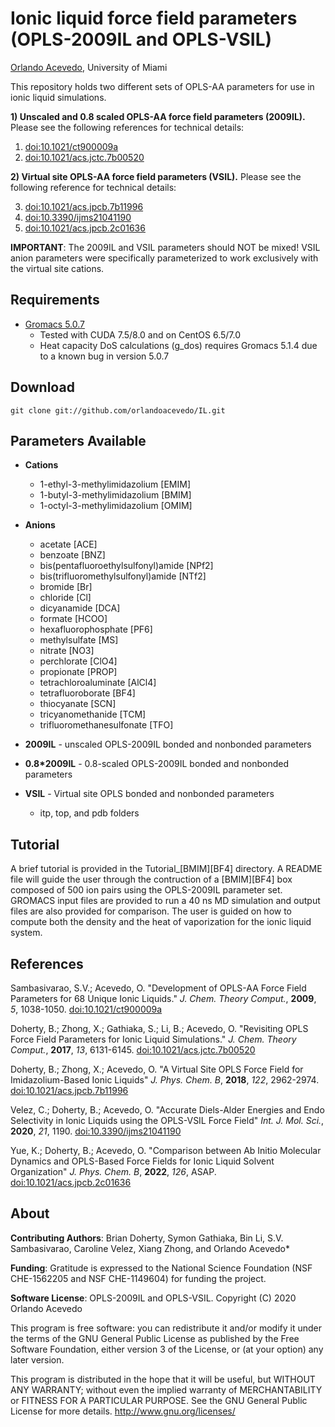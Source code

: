 Ionic liquid force field parameters (OPLS-2009IL and OPLS-VSIL)
=================================================

[Orlando Acevedo](http://www.acevedoresearch.com), University of Miami

This repository holds two different sets of OPLS-AA parameters for use in ionic liquid simulations. 

**1) Unscaled and 0.8 scaled OPLS-AA force field parameters (2009IL).**
Please see the following references for technical details:
1. [doi:10.1021/ct900009a](http://pubs.acs.org/doi/abs/10.1021/ct900009a)
2. [doi:10.1021/acs.jctc.7b00520](http://pubs.acs.org/doi/abs/10.1021/acs.jctc.7b00520)

**2) Virtual site OPLS-AA force field parameters (VSIL).**
Please see the following reference for technical details:

3. [doi:10.1021/acs.jpcb.7b11996](http://pubs.acs.org/doi/abs/10.1021/acs.jpcb.7b11996)
4. [doi:10.3390/ijms21041190](https://www.mdpi.com/1422-0067/21/4/1190)
5. [doi:10.1021/acs.jpcb.2c01636](https://doi.org/10.1021/acs.jpcb.2c01636)

**IMPORTANT**: The 2009IL and VSIL parameters should NOT be mixed! VSIL anion parameters were specifically parameterized to work exclusively with the virtual site cations.

Requirements
------------
* [Gromacs 5.0.7](http://www.gromacs.org/Downloads)
    * Tested with CUDA 7.5/8.0 and on CentOS 6.5/7.0
    * Heat capacity DoS calculations (g_dos) requires Gromacs 5.1.4 due to a known bug in version 5.0.7
    
Download
-----
```
git clone git://github.com/orlandoacevedo/IL.git
```

Parameters Available
--------------------
* **Cations**
    * 1-ethyl-3-methylimidazolium [EMIM]
    * 1-butyl-3-methylimidazolium [BMIM]
    * 1-octyl-3-methylimidazolium [OMIM]
* **Anions**
    * acetate [ACE]
    * benzoate [BNZ]
    * bis(pentafluoroethylsulfonyl)amide [NPf2]
    * bis(trifluoromethylsulfonyl)amide [NTf2]
    * bromide [Br]
    * chloride [Cl]
    * dicyanamide [DCA]
    * formate [HCOO]
    * hexafluorophosphate [PF6]
    * methylsulfate [MS]
    * nitrate [NO3]
    * perchlorate [ClO4]
    * propionate [PROP]
    * tetrachloroaluminate [AlCl4]
    * tetrafluoroborate [BF4]
    * thiocyanate [SCN]
    * tricyanomethanide [TCM]
    * trifluoromethanesulfonate [TFO]
    
* **2009IL** - unscaled OPLS-2009IL bonded and nonbonded parameters
  
* **0.8*2009IL** - 0.8-scaled OPLS-2009IL bonded and nonbonded parameters

* **VSIL** - Virtual site OPLS bonded and nonbonded parameters
    * itp, top, and pdb folders

Tutorial
--------
A brief tutorial is provided in the Tutorial_[BMIM][BF4] directory. A README file will guide the user through the contruction of a [BMIM][BF4] box composed of 500 ion pairs using the OPLS-2009IL parameter set. GROMACS input files are provided to run a 40 ns MD simulation and output files are also provided for comparison. The user is guided on how to compute both the density and the heat of vaporization for the ionic liquid system.


References
----------
Sambasivarao, S.V.; Acevedo, O. "Development of OPLS-AA Force Field Parameters for 68 Unique Ionic Liquids." *J. Chem. Theory Comput.*, **2009**, *5*, 1038-1050. [doi:10.1021/ct900009a](http://pubs.acs.org/doi/abs/10.1021/ct900009a)

Doherty, B.; Zhong, X.; Gathiaka, S.; Li, B.; Acevedo, O. "Revisiting OPLS Force Field Parameters for Ionic Liquid Simulations." *J. Chem. Theory Comput.*, **2017**, *13*, 6131-6145. [doi:10.1021/acs.jctc.7b00520](http://pubs.acs.org/doi/abs/10.1021/acs.jctc.7b00520)

Doherty, B.; Zhong, X.; Acevedo, O. "A Virtual Site OPLS Force Field for Imidazolium-Based Ionic Liquids" *J. Phys. Chem. B*, **2018**, *122*, 2962-2974. [doi:10.1021/acs.jpcb.7b11996](http://pubs.acs.org/doi/abs/10.1021/acs.jpcb.7b11996)

Velez, C.; Doherty, B.; Acevedo, O. "Accurate Diels-Alder Energies and Endo Selectivity in Ionic Liquids using the OPLS-VSIL Force Field" *Int. J. Mol. Sci.*, **2020**, *21*, 1190. [doi:10.3390/ijms21041190](https://www.mdpi.com/1422-0067/21/4/1190)

Yue, K.; Doherty, B.; Acevedo, O. "Comparison between Ab Initio Molecular Dynamics and OPLS-Based Force Fields for Ionic Liquid Solvent Organization" *J. Phys. Chem. B*, **2022**, *126*, ASAP. [doi:10.1021/acs.jpcb.2c01636](https://doi.org/10.1021/acs.jpcb.2c01636)

About
-----
**Contributing Authors**: Brian Doherty, Symon Gathiaka, Bin Li, S.V. Sambasivarao, Caroline Velez, Xiang Zhong, and Orlando Acevedo*

**Funding**: Gratitude is expressed to the National Science Foundation (NSF CHE-1562205 and NSF CHE-1149604) for funding the project.

**Software License**:
OPLS-2009IL and OPLS-VSIL.
Copyright (C) 2020 Orlando Acevedo

This program is free software: you can redistribute it and/or modify
it under the terms of the GNU General Public License as published by
the Free Software Foundation, either version 3 of the License, or
(at your option) any later version.

This program is distributed in the hope that it will be useful,
but WITHOUT ANY WARRANTY; without even the implied warranty of
MERCHANTABILITY or FITNESS FOR A PARTICULAR PURPOSE.  See the
GNU General Public License for more details. <http://www.gnu.org/licenses/>
